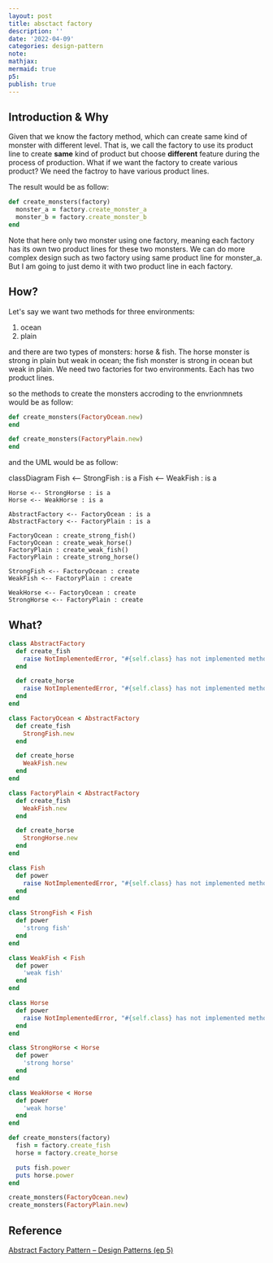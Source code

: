 ```yaml
---
layout: post
title: absctact factory
description: ''
date: '2022-04-09'
categories: design-pattern
note:
mathjax:
mermaid: true
p5:
publish: true
---
```


## Introduction & Why

Given that we know the factory method, which can create same kind of monster with different level. That is, we call the factory to use its product line to create **same** kind of product but choose **different** feature during the process of production. What if we want the factory to create various product? We need the factroy to have various product lines.

The result would be as follow:

```ruby
def create_monsters(factory)
  monster_a = factory.create_monster_a
  monster_b = factory.create_monster_b
end
```

Note that here only two monster using one factory, meaning each factory has its own  two product lines for these two monsters. We can do more complex design such as two factory using same product line for monster_a. But I am going to just demo it with two product line in each factory.

## How?

Let's say we want two methods for three environments:

1. ocean
2. plain

and there are two types of monsters: horse & fish. The horse monster is strong in plain but weak in ocean; the fish monster is strong in ocean but weak in plain. We need two factories for two environments. Each has two product lines.

so the methods to create the monsters accroding to the envrionmnets would be as follow:

```ruby
def create_monsters(FactoryOcean.new)
end

def create_monsters(FactoryPlain.new)
end
```

and the UML would be as follow:

<div class="mermaid">
  classDiagram
    Fish <-- StrongFish : is a
    Fish <-- WeakFish : is a

    Horse <-- StrongHorse : is a
    Horse <-- WeakHorse : is a

    AbstractFactory <-- FactoryOcean : is a
    AbstractFactory <-- FactoryPlain : is a

    FactoryOcean : create_strong_fish()
    FactoryOcean : create_weak_horse()
    FactoryPlain : create_weak_fish()
    FactoryPlain : create_strong_horse()

    StrongFish <-- FactoryOcean : create
    WeakFish <-- FactoryPlain : create

    WeakHorse <-- FactoryOcean : create
    StrongHorse <-- FactoryPlain : create
</div>

## What?

```ruby
class AbstractFactory
  def create_fish
    raise NotImplementedError, "#{self.class} has not implemented method '#{__method__}'"
  end

  def create_horse
    raise NotImplementedError, "#{self.class} has not implemented method '#{__method__}'"
  end
end

class FactoryOcean < AbstractFactory
  def create_fish
    StrongFish.new
  end

  def create_horse
    WeakFish.new
  end
end

class FactoryPlain < AbstractFactory
  def create_fish
    WeakFish.new
  end

  def create_horse
    StrongHorse.new
  end
end

class Fish
  def power
    raise NotImplementedError, "#{self.class} has not implemented method '#{__method__}'"
  end
end

class StrongFish < Fish
  def power
    'strong fish'
  end
end

class WeakFish < Fish
  def power
    'weak fish'
  end
end

class Horse
  def power
    raise NotImplementedError, "#{self.class} has not implemented method '#{__method__}'"
  end
end

class StrongHorse < Horse
  def power
    'strong horse'
  end
end

class WeakHorse < Horse
  def power
    'weak horse'
  end
end

def create_monsters(factory)
  fish = factory.create_fish
  horse = factory.create_horse

  puts fish.power
  puts horse.power
end

create_monsters(FactoryOcean.new)
create_monsters(FactoryPlain.new)
```

## Reference

[Abstract Factory Pattern – Design Patterns (ep 5)](https://www.youtube.com/watch?v=v-GiuMmsXj4&list=PLrhzvIcii6GNjpARdnO4ueTUAVR9eMBpc&index=5)
